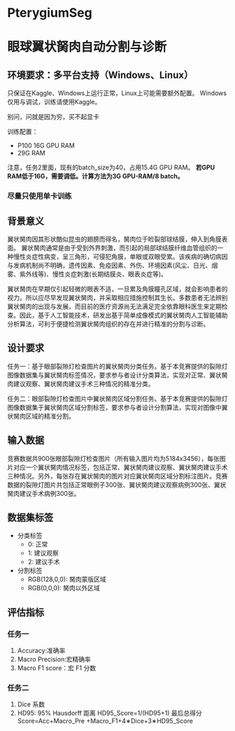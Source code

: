 # PterygiumSeg
 
# 眼球翼状胬肉自动分割与诊断

## 环境要求：多平台支持（Windows、Linux）
只保证在Kaggle、Windows上运行正常，Linux上可能需要额外配置。
Windows仅用与调试，训练请使用Kaggle。

别问，问就是因为穷，买不起显卡

训练配置：
 - P100 16G GPU RAM
 - 29G RAM

注意，任务2里面，现有的batch_size为40，占用15.4G GPU RAM。
**若GPU RAM低于16G，需要调低。计算方法为3G GPU-RAM/8 batch。**

### 尽量只使用单卡训练

## 背景意义 
翼状胬肉因其形状酷似昆虫的翅膀而得名，胬肉位于睑裂部球结膜，伸入到角膜表面。 翼状胬肉通常是由于受到外界刺激，而引起的局部球结膜纤维血管组织的一种慢性炎症性病变，呈三角形，可侵犯角膜，单眼或双眼受累。该疾病的确切病因与发病机制尚不明确，遗传因素、免疫因素、外伤、环境因素(风尘、日光、烟雾、紫外线等)、慢性炎症刺激(长期结膜炎、眼表炎症等)。 

翼状胬肉在早期仅引起轻微的眼表不适，一旦累及角膜瞳孔区域，就会影响患者的视力。所以应尽早发现翼状胬肉，并采取相应措施控制其生长。多数患者无法辨别翼状胬肉的出现与发展，而目前的医疗资源尚无法满足完全依靠眼科医生来定期检查。因此，基于人工智能技术，研发出基于简单成像模式的翼状胬肉人工智能辅助分析算法，可利于便捷检测翼状胬肉组织的存在并进行精准的分割与诊断。 

## 设计要求 
任务一：基于眼部裂隙灯检查图片的翼状胬肉分类任务。基于本竞赛提供的裂隙灯图像数据集与翼状胬肉标签情况，要求参与者设计分类算法，实现对正常、翼状胬肉建议观察、翼状胬肉建议手术三种情况的精准分类。

任务二：眼部裂隙灯检查图片中翼状胬肉区域分割任务。基于本竞赛提供的裂隙灯图像数据集于翼状胬肉区域分割标签，要求参与者设计分割算法，实现对图像中翼状胬肉区域的精准分割。 

## 输入数据 
竞赛数据共900张眼部裂隙灯检查图片（所有输入图片均为5184x3456），每张图片对应一个翼状胬肉情况标签，包括正常、翼状胬肉建议观察、翼状胬肉建议手术三种情况。另外，每张存在翼状胬肉的图片对应翼状胬肉区域分割标注图片。竞赛数据的裂隙灯图片共包括正常眼例子300张、翼状胬肉建议观察病例300张、翼状胬肉建议手术病例300张。

## 数据集标签
- 分类标签
    - 0: 正常
    - 1: 建议观察
    - 2: 建议手术
- 分割标签
    - RGB(128,0,0): 胬肉蒙版区域
    - RGB(0,0,0): 胬肉以外区域

## 评估指标
### 任务一
1) Accuracy:准确率
2) Macro Precision:宏精确率
3) Macro F1 score：宏 F1 分数

### 任务二
1) Dice 系数
2) HD95: 95% Hausdorff 距离
HD95_Score=1/(HD95+1)
最后总得分Score=Acc+Macro_Pre +Macro_F1+4∗Dice+3∗HD95_Score